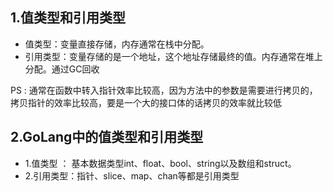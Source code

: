 ## 1.值类型和引用类型

- 值类型：变量直接存储，内存通常在栈中分配。
- 引用类型：变量存储的是一个地址，这个地址存储最终的值。内存通常在堆上分配。通过GC回收

PS : 通常在函数中转入指针效率比较高，因为方法中的参数是需要进行拷贝的，拷贝指针的效率比较高，要是一个大的接口体的话拷贝的效率就比较低

## 2.GoLang中的值类型和引用类型

- 1.值类型 ： 基本数据类型int、float、bool、string以及数组和struct。
- 2.引用类型：指针、slice、map、chan等都是引用类型